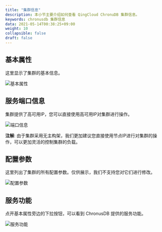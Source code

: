 ```yaml
---
title: "集群信息"
description: 本小节主要介绍如何查看 QingCloud ChronuDB 集群信息。 
keywords: chronusdb 集群信息
data: 2021-05-14T00:38:25+09:00
weight: 10
collapsible: false
draft: false
---
```


## 基本属性

这里显示了集群的基本信息。

![基本属性](../../_images/basic_info.png)

## 服务端口信息

集群提供了高可用IP，您可以直接使用高可用IP对集群进行操作。

![端口信息](../../_images/port_info.png)

**注解**: 由于集群采用无主构架，我们更加建议您直接使用节点IP进行对集群的操作，可以更加灵活的控制集群的负载。

## 配置参数

这里列出了集群的所有配置参数。仅供展示，我们不支持您对它们进行修改。

![配置参数](../../_images/env.png)

## 服务功能

点开基本属性旁边的下拉按钮，可以看到 ChronusDB 提供的服务功能。

![服务功能](../../_images/service_list.png)
